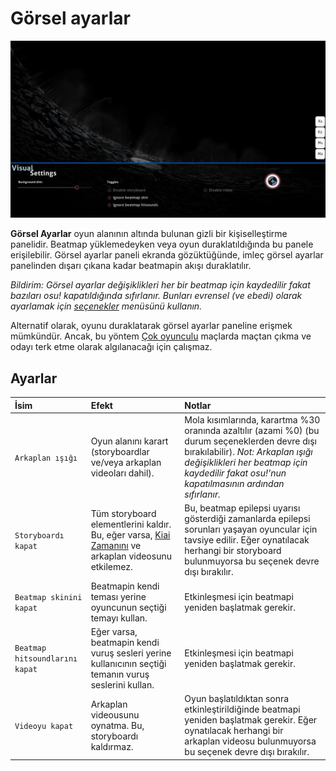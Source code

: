 # Görsel ayarlar

![](img/visual-settings.jpg "Görsel Ayarlar Menüsü")

**Görsel Ayarlar** oyun alanının altında bulunan gizli bir kişiselleştirme panelidir. Beatmap yüklemedeyken veya oyun duraklatıldığında bu panele erişilebilir. Görsel ayarlar paneli ekranda gözüktüğünde, imleç görsel ayarlar panelinden dışarı çıkana kadar beatmapin akışı duraklatılır.

*Bildirim: Görsel ayarlar değişiklikleri her bir beatmap için kaydedilir fakat bazıları osu! kapatıldığında sıfırlanır. Bunları evrensel (ve ebedi) olarak ayarlamak için [seçenekler](/wiki/Options) menüsünü kullanın.*

Alternatif olarak, oyunu duraklatarak görsel ayarlar paneline erişmek mümkündür. Ancak, bu yöntem [Çok oyunculu](/wiki/Multi) maçlarda maçtan çıkma ve odayı terk etme olarak algılanacağı için çalışmaz.

## Ayarlar

| İsim | Efekt | Notlar |
| :-- | :-- | :-- |
| `Arkaplan ışığı` | Oyun alanını karart (storyboardlar ve/veya arkaplan videoları dahil). | Mola kısımlarında, karartma %30 oranında azaltılır (azami %0) (bu durum seçeneklerden devre dışı bırakılabilir). *Not: Arkaplan ışığı değişiklikleri her beatmap için kaydedilir fakat osu!'nun kapatılmasının ardından sıfırlanır.* |
| `Storyboardı kapat` | Tüm storyboard elementlerini kaldır. Bu, eğer varsa, [Kiai Zamanını](/wiki/Kiai_time) ve arkaplan videosunu etkilemez. | Bu, beatmap epilepsi uyarısı gösterdiği zamanlarda epilepsi sorunları yaşayan oyuncular için tavsiye edilir. Eğer oynatılacak herhangi bir storyboard bulunmuyorsa bu seçenek devre dışı bırakılır. |
| `Beatmap skinini kapat` | Beatmapin kendi teması yerine oyuncunun seçtiği temayı kullan. | Etkinleşmesi için beatmapi yeniden başlatmak gerekir. |
| `Beatmap hitsoundlarını kapat` | Eğer varsa, beatmapin kendi vuruş sesleri yerine kullanıcının seçtiği temanın vuruş seslerini kullan. | Etkinleşmesi için beatmapi yeniden başlatmak gerekir. |
| `Videoyu kapat` | Arkaplan videousunu oynatma. Bu, storyboardı kaldırmaz. | Oyun başlatıldıktan sonra etkinleştirildiğinde beatmapi yeniden başlatmak gerekir. Eğer oynatılacak herhangi bir arkaplan videosu bulunmuyorsa bu seçenek devre dışı bırakılır. |
